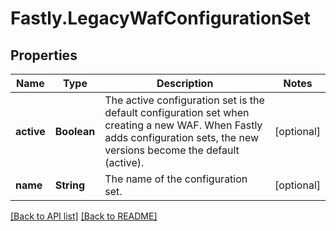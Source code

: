 # Fastly.LegacyWafConfigurationSet

## Properties

Name | Type | Description | Notes
------------ | ------------- | ------------- | -------------
**active** | **Boolean** | The active configuration set is the default configuration set when creating a new WAF. When Fastly adds configuration sets, the new versions become the default (active). | [optional] 
**name** | **String** | The name of the configuration set. | [optional] 


[[Back to API list]](../../README.md#endpoints) [[Back to README]](../../README.md)
